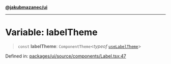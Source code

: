 [**@jakubmazanec/ui**](../README.md)

---

# Variable: labelTheme

> `const` **labelTheme**: `ComponentTheme`\<_typeof_
> [`useLabelTheme`](../functions/useLabelTheme.md)\>

Defined in:
[packages/ui/source/components/Label.tsx:47](https://github.com/jakubmazanec/tools/blob/90a5050fae768000bb00b2044438762c3c8c0f98/packages/ui/source/components/Label.tsx#L47)
